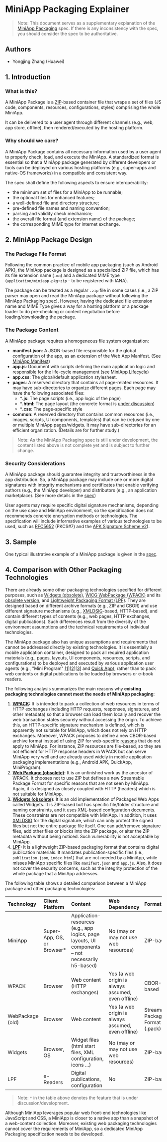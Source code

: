 # MiniApp Packaging Explainer

> Note: This document serves as a supplementary explanation of the [MiniApp Packaging](https://w3c.github.io/miniapp/specs/packaging/) spec. If there is any inconsistency with the spec, you should consider the spec to be authoritative.

## Authors

- Yongjing Zhang (Huawei)

## 1. Introduction

### What is this?

A MiniApp Package is a [ZIP](https://pkware.cachefly.net/webdocs/casestudies/APPNOTE.TXT)-based container file that wraps a set of files (JS code, components, resources, configurations, styles) comprising the whole MiniApp.

It can be delivered to a user agent through different channels (e.g., web, app store, offline), then rendered/executed by the hosting platform.

### Why should we care?

A MiniApp Package contains all necessary information used by a user agent to properly check, load, and execute the MiniApp. A standardized format is essential so that a MiniApp package generated by different developers or tools can be deployed on various hosting platforms (e.g., super-apps and native-OS frameworks) in a compatible and consistent way. 

The spec shall define the following aspects to ensure interoperability:
* the minimum set of files for a MiniApp to be runnable;
* the optional files for enhanced features;
* a well-defined file and directory structure;
* pre-defined file names and naming convention;
* parsing and validity check mechanism;
* the overall file format (and extension name) of the package;
* the corresponding MIME type for internet exchange.

## 2. MiniApp Package Design

### The Package File Format

Following the common practice of mobile app packaging (such as Android APK), the MiniApp package is designed as a specialized ZIP file, which has its file extension name (`.ma`) and a dedicated MIME type (`application/miniapp-pkg+zip` - to be registered with IANA).

The package can be treated as a regular `.zip` file in some cases (i.e., a ZIP parser may open and read the MiniApp package without following the MiniApp Packaging spec). However, having the dedicated file extension name and MIME Type gives a way for a hosting platform or a package loader to do pre-checking or content negotiation before loading/downloading the package.

### The Package Content

A MiniApp package requires a homogeneous file system organization:

* **manifest.json**: A JSON-based file responsible for the global configuration of the app, as an extension of the Web App Manifest. (See [MiniApp Manifest](https://www.w3.org/TR/miniapp-manifest/)) 
* **app.js**: Document with scripts defining the main application logic and responsible for the life-cycle management (see [MiniApp Lifecycle](https://www.w3.org/TR/miniapp-lifecycle/))
* **app.css**: The global/default application stylesheet.
* **pages**: A reserved directory that contains all page-related resources. It may have sub-directories to organize different pages. Each page may have the following associated files:
  * ***.js**:  The page scripts (i.e., app logic of the page)
  * ***.html**: The page layout (the concrete format is [under discussion](https://github.com/w3c/miniapp-packaging/issues/2))
  * ***.css**: The page-specific style
* **common**: A reserved directory that contains common resources (i.e., images, scripts, UI components, templates) that can be (re)used by one or multiple MiniApp pages/widgets. It may have sub-directories for an efficient organization. (Details are for further study.)

> Note: As the MiniApp Packaging spec is still under development, the content listed above is not complete yet and is subject to further change.

### Security Considerations

A MiniApp package should guarantee integrity and trustworthiness in the app distribution. So, a MiniApp package may include one or more digital signatures with integrity mechanisms and certificates that enable verifying authors (e.g., the MiniApp developer) and distributors (e.g., an application marketplace). (See more details in the [spec](https://www.w3.org/TR/miniapp-packaging/#sec-miniapp-digital-signature-requirements))

User agents may require specific digital signature mechanisms, depending on the use case and MiniApp environment, so the specification does not recommends concrete encryption methods or technologies. The specification will include informative examples of various technologies to be used, such as [RFC5652](https://tools.ietf.org/html/rfc5652) (PKCS#7) and the [APK Signature Scheme v2](https://source.android.com/security/apksigning/v2)).


## 3. Sample

One typical illustrative example of a MiniApp package is given in the [spec](https://www.w3.org/TR/miniapp-packaging/#example-file-system-structure).

## 4. Comparison with Other Packaging Technologies

There are already some other packaging technologies specified for different purposes, such as [Widgets (obsolete)](https://www.w3.org/TR/widgets), [WICG WebPackage (WPACK)](https://github.com/WICG/webpackage) and its [obsolete version](https://www.w3.org/TR/2015/WD-web-packaging-20150115/), and [Lightweight Packaging Format (LPF)](https://www.w3.org/TR/lpf/). They are designed based on different archive formats (e.g., ZIP and CBOR) and use different signature mechanisms (e.g., [XMLDSIG](http://www.w3.org/TR/xmldsig-core1/)-based, HTTP-based), and contain different types of contents (e.g., web pages, HTTP exchanges, digital publications). Such differences result from the diversity of the environment assumptions and the technical requirements of individual technologies.

The MiniApp package also has unique assumptions and requirements that cannot be addressed directly by existing technologies. It is essentially a mobile application container, designed to pack all required application materials (e.g., pages, layouts, UI components, resources, scripts, and configurations) to be deployed and executed by various application user agents (e.g., "Mini Program" [[1]](https://smartprogram.baidu.com/developer/index.html)[[2]](https://open.alipay.com/channel/miniIndex.htm)[[3]](https://mp.weixin.qq.com/cgi-bin/wx) and [Quick App](https://www.quickapp.cn/)), rather than to pack web contents or digital publications to be loaded by browsers or e-book readers. 

The following analysis summarizes the main reasons why **existing packaging technologies cannot meet the needs of MiniApp packaging**:

1. **[WPACK](https://github.com/WICG/webpackage):** It is intended to pack a collection of web resources in terms of HTTP exchanges (including HTTP requests, responses, signatures, and other metadata) so that a browser can load them locally and recover the web transaction states securely without accessing the origin. To achieve this, an HTTP-specific signature mechanism is defined, which is apparently not suitable for MiniApp, which does not rely on HTTP exchanges. Moreover, WPACK proposes to define a new CBOR-based archive format instead of using ZIP for web-specific [reasons](https://github.com/WICG/webpackage/issues/45) that do not apply to MiniApp. For instance, ZIP resources are file-based, so they are not efficient for HTTP response headers in WPACK but can serve MiniApp very well and are already used widely in mobile application packaging implementations (e.g., Android APK, QuickApp, MiniProgram). 
2. **[Web Package (obsolete)](https://www.w3.org/TR/2015/WD-web-packaging-20150115/):** It is an unfinished work as the ancestor of WPACK. It chooses not to use ZIP but defines a new Streamable Package Format for specific reasons that are not seen by MiniApp. Again, it is designed as closely coupled with HTTP (headers) which is not suitable for MiniApp.
3. **[Widgets (obsolete)](https://www.w3.org/TR/widgets):** It is an old implementation of Packaged Web Apps called Widgets. It is ZIP-based but has specific file/folder structure and naming constraints, and it uses XML-based configuration documents. These constraints are not compatible with MiniApp. In addition, it uses [XMLDSIG](http://www.w3.org/TR/xmldsig-core1/) for the digital signature, which can only protect the signed files but not the entire package file itself. One can add/remove signature files, add other files or blocks into the ZIP package, or alter the ZIP metadata without being noticed. Such vulnerability is not acceptable by MiniApp.
4. **[LPF](https://www.w3.org/TR/lpf/):** It is a lightweight ZIP-based packaging format that contains digital publication materials. It mandates publication-specific files (i.e., `publication.json`, `index.html`) that are not needed by a MiniApp, while misses MiniApp specific files like `manifest.json` and `app.js`. Also, it does not cover the security concerns, such as the integrity protection of the whole package that a MiniApp addresses.

The following table shows a detailed comparison between a MiniApp package and other packaging technologies:


Technology | Client Platform | Content | Web Dependency | Format | Digital Signature 
:---    |:---    |:--        |:---   |:---    |:--   
MiniApp | Super-App, OS, or Browser* | Application-resources (e.g., app logics, page layouts, UI components – not necessarily h5-based) | No (may or may not use web resources) | ZIP-based | PKCS#7 
WPACK | Browser | Web content (HTTP exchanges) | Yes (a web origin is always assumed, even offline) | CBOR-based | HTTP header extension 
WebPackage (old) | Browser | Web content | Yes (a web origin is always assumed, even offline) | Streamable Package Format (.pack) | n/a 
Widgets | Browser, OS | Widget files (html start files, XML configuration, icons ...) | No (may or may not use web resources) | ZIP-based | XMLDSIG-based 
LPF | e-Readers |  Digital publications, configuration | No | ZIP-based | unknown* 

> Note: `*` in the table above denotes the feature that is under discussion/development.

Although MiniApp leverages popular web front-end technologies like JavaScript and CSS, a MiniApp is closer to a native app than a snapshot of a web-content collection. Moreover, existing web packaging technologies cannot cover the requirements of MiniApp, so a dedicated MiniApp Packaging specification needs to be developed.

